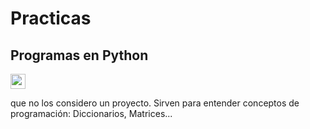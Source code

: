 # Practicas
## Programas en Python 
<img width="24" src="https://user-images.githubusercontent.com/72570835/160851125-da20806b-a367-4e2c-8253-bdd620191ac5.jpg"/>

que no los considero un proyecto.
Sirven para entender conceptos de programación: Diccionarios, Matrices...
